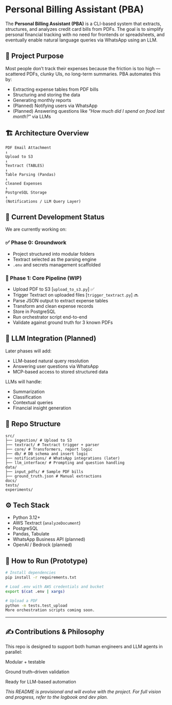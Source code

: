 # Personal Billing Assistant (PBA)

The **Personal Billing Assistant (PBA)** is a CLI-based system that extracts, structures, and analyzes credit card bills from PDFs. The goal is to simplify personal financial tracking with no need for frontends or spreadsheets, and eventually enable natural language queries via WhatsApp using an LLM.



## 🚀 Project Purpose

Most people don’t track their expenses because the friction is too high — scattered PDFs, clunky UIs, no long-term summaries. PBA automates this by:

- Extracting expense tables from PDF bills
- Structuring and storing the data
- Generating monthly reports
- (Planned) Notifying users via WhatsApp
- (Planned) Answering questions like _"How much did I spend on food last month?"_ via LLMs


## 🏗️ Architecture Overview

    PDF Email Attachment
    ↓
    Upload to S3
    ↓
    Textract (TABLES)
    ↓
    Table Parsing (Pandas)
    ↓
    Cleaned Expenses
    ↓
    PostgreSQL Storage
    ↓
    (Notifications / LLM Query Layer)


## 🧱 Current Development Status

We are currently working on:

### ✅ Phase 0: Groundwork
- Project structured into modular folders
- Textract selected as the parsing engine
- `.env` and secrets management scaffolded

### 🧩 Phase 1: Core Pipeline (WIP)
- Upload PDF to S3 [`upload_to_s3.py`] ✅
- Trigger Textract on uploaded files [`trigger_textract.py`] 🔜
- Parse JSON output to extract expense tables
- Transform and clean expense records
- Store in PostgreSQL
- Run orchestrator script end-to-end
- Validate against ground truth for 3 known PDFs



## 🧠 LLM Integration (Planned)

Later phases will add:
- LLM-based natural query resolution
- Answering user questions via WhatsApp
- MCP-based access to stored structured data

LLMs will handle:
- Summarization
- Classification
- Contextual queries
- Financial insight generation



## 📁 Repo Structure

    src/
    ├── ingestion/ # Upload to S3
    ├── textract/ # Textract trigger + parser
    ├── core/ # Transformers, report logic
    ├── db/ # DB schema and insert logic
    ├── notifications/ # WhatsApp integrations (later)
    ├── llm_interface/ # Prompting and question handling
    data/
    ├── input_pdfs/ # Sample PDF bills
    ├── ground_truth.json # Manual extractions
    docs/
    tests/
    experiments/


## ⚙️ Tech Stack

- Python 3.12+
- AWS Textract (`analyzeDocument`)
- PostgreSQL
- Pandas, Tabulate
- WhatsApp Business API (planned)
- OpenAI / Bedrock (planned)



## 📌 How to Run (Prototype)

```bash
# Install dependencies
pip install -r requirements.txt

# Load .env with AWS credentials and bucket
export $(cat .env | xargs)

# Upload a PDF
python -m tests.test_upload
More orchestration scripts coming soon.
```

---

## ✍️ Contributions & Philosophy
This repo is designed to support both human engineers and LLM agents in parallel:

Modular + testable

Ground truth–driven validation

Ready for LLM-based automation

_This README is provisional and will evolve with the project. For full vision and progress, refer to the logbook and dev plan._


